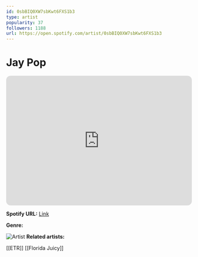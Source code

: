 ```yaml
---
id: 0sbBIQ0XW7sbKwt6FXS1b3
type: artist
popularity: 37
followers: 1188
url: https://open.spotify.com/artist/0sbBIQ0XW7sbKwt6FXS1b3
---
```

# Jay Pop

<iframe style="border-radius:12px" src="https://open.spotify.com/embed/artist/0sbBIQ0XW7sbKwt6FXS1b3" width="100%" height="352" frameBorder="0" allowfullscreen="" allow="autoplay; clipboard-write; encrypted-media; fullscreen; picture-in-picture" loading="lazy"></iframe>

**Spotify URL:** [Link](https://open.spotify.com/artist/0sbBIQ0XW7sbKwt6FXS1b3)

**Genre:** 

![Artist](https://i.scdn.co/image/ab67616d0000b273cfa92c259166bfba73af1d47)
**Related artists:**

[[ETR]]
[[Florida Juicy]]
